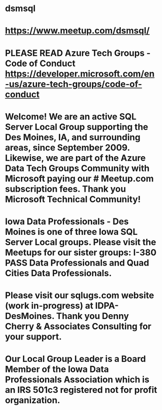 # dsmsql
# https://www.meetup.com/dsmsql/
# PLEASE READ Azure Tech Groups - Code of Conduct https://developer.microsoft.com/en-us/azure-tech-groups/code-of-conduct
# Welcome! We are an active SQL Server Local Group supporting the Des Moines, IA, and surrounding areas, since September 2009. Likewise, we are part of the Azure Data Tech Groups Community with Microsoft paying our # Meetup.com subscription fees. Thank you Microsoft Technical Community!
# Iowa Data Professionals - Des Moines is one of three Iowa SQL Server Local groups.  Please visit the Meetups for our sister groups: I-380 PASS Data Professionals and Quad Cities Data Professionals.
# Please visit our sqlugs.com website (work in-progress) at IDPA-DesMoines. Thank you Denny Cherry & Associates Consulting for your support.
# Our Local Group Leader is a Board Member of the Iowa Data Professionals Association which is an IRS 501c3 registered not for profit organization.
